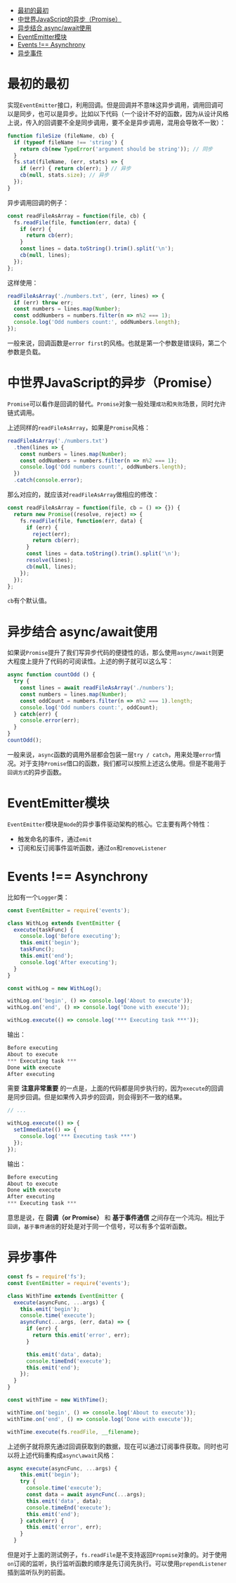 <!-- TOC -->

- [最初的最初](#最初的最初)
- [中世界JavaScript的异步（Promise）](#中世界javascript的异步promise)
- [异步结合 async/await使用](#异步结合-asyncawait使用)
- [EventEmitter模块](#eventemitter模块)
- [Events !== Asynchrony](#events--asynchrony)
- [异步事件](#异步事件)

<!-- /TOC -->

# 最初的最初
实现`EventEmitter`接口，利用回调。但是回调并不意味这异步调用，调用回调可以是同步，也可以是异步。比如以下代码（一个设计不好的函数，因为从设计风格上说，传入的回调要不全是同步调用，要不全是异步调用，混用会导致不一致）：
```js
function fileSize (fileName, cb) {
  if (typeof fileName !== 'string') {
    return cb(new TypeError('argument should be string')); // 同步
  }
  fs.stat(fileName, (err, stats) => {
    if (err) { return cb(err); } // 异步
    cb(null, stats.size); // 异步
  });
}
```
异步调用回调的例子：
```js
const readFileAsArray = function(file, cb) {
  fs.readFile(file, function(err, data) {
    if (err) {
      return cb(err);
    }
    const lines = data.toString().trim().split('\n');
    cb(null, lines);
  });
};
```
这样使用：
```js
readFileAsArray('./numbers.txt', (err, lines) => {
  if (err) throw err;
  const numbers = lines.map(Number);
  const oddNumbers = numbers.filter(n => n%2 === 1);
  console.log('Odd numbers count:', oddNumbers.length);
});
```

一般来说，回调函数是`error first`的风格。也就是第一个参数是错误码，第二个参数是负载。

# 中世界JavaScript的异步（Promise）
`Promise`可以看作是回调的替代。`Promise`对象一般处理`成功`和`失败`场景，同时允许链式调用。

上述同样的`readFileAsArray`，如果是`Promise`风格：
```js
readFileAsArray('./numbers.txt')
  .then(lines => {
    const numbers = lines.map(Number);
    const oddNumbers = numbers.filter(n => n%2 === 1);
    console.log('Odd numbers count:', oddNumbers.length);
  })
  .catch(console.error);
```

那么对应的，就应该对`readFileAsArray`做相应的修改：
```js
const readFileAsArray = function(file, cb = () => {}) {
  return new Promise((resolve, reject) => {
    fs.readFile(file, function(err, data) {
      if (err) {
        reject(err);
        return cb(err);
      }
      const lines = data.toString().trim().split('\n');
      resolve(lines);
      cb(null, lines);
    });
  });
};
```
`cb`有个默认值。

# 异步结合 async/await使用
如果说`Promise`提升了我们写异步代码的便捷性的话，那么使用`async/await`则更大程度上提升了代码的可阅读性。上述的例子就可以这么写：
```js
async function countOdd () {
  try {
    const lines = await readFileAsArray('./numbers');
    const numbers = lines.map(Number);
    const oddCount = numbers.filter(n => n%2 === 1).length;
    console.log('Odd numbers count:', oddCount);
  } catch(err) {
    console.error(err);
  }
}
countOdd();
```
一般来说，`async`函数的调用外层都会包装一层`try / catch`，用来处理`error`情况。对于支持`Promise`借口的函数，我们都可以按照上述这么使用。但是不能用于`回调方式`的异步函数。

# EventEmitter模块
`EventEmitter`模块是`Node`的异步事件驱动架构的核心。它主要有两个特性：
- 触发命名的事件，通过`emit`
- 订阅和反订阅事件监听函数，通过`on`和`removeListener`

# Events !== Asynchrony
比如有一个`Logger`类：
```js
const EventEmitter = require('events');

class WithLog extends EventEmitter {
  execute(taskFunc) {
    console.log('Before executing');
    this.emit('begin');
    taskFunc();
    this.emit('end');
    console.log('After executing');
  }
}

const withLog = new WithLog();

withLog.on('begin', () => console.log('About to execute'));
withLog.on('end', () => console.log('Done with execute'));

withLog.execute(() => console.log('*** Executing task ***'));
```

输出：
```js
Before executing
About to execute
*** Executing task ***
Done with execute
After executing
```

需要 __注意非常重要__ 的一点是，上面的代码都是同步执行的，因为`execute`的回调是同步回调。但是如果传入异步的回调，则会得到不一致的结果。
```js
// ...

withLog.execute(() => {
  setImmediate(() => {
    console.log('*** Executing task ***')
  });
});
```

输出：
```js
Before executing
About to execute
Done with execute
After executing
*** Executing task ***
```

意思是说，在 __回调（or Promise）__ 和 __基于事件通信__ 之间存在一个鸿沟。相比于`回调`，`基于事件通信`的好处是对于同一个信号，可以有多个监听函数。

# 异步事件
```js
const fs = require('fs');
const EventEmitter = require('events');

class WithTime extends EventEmitter {
  execute(asyncFunc, ...args) {
    this.emit('begin');
    console.time('execute');
    asyncFunc(...args, (err, data) => {
      if (err) {
        return this.emit('error', err);
      }

      this.emit('data', data);
      console.timeEnd('execute');
      this.emit('end');
    });
  }
}

const withTime = new WithTime();

withTime.on('begin', () => console.log('About to execute'));
withTime.on('end', () => console.log('Done with execute'));

withTime.execute(fs.readFile, __filename);
```

上述例子就将原先通过回调获取到的数据，现在可以通过订阅事件获取。同时也可以将上述代码重构成`async\await`风格：
```js
async execute(asyncFunc, ...args) {
    this.emit('begin');
    try {
      console.time('execute');
      const data = await asyncFunc(...args);
      this.emit('data', data);
      console.timeEnd('execute');
      this.emit('end');
    } catch(err) {
      this.emit('error', err);
    }
  }
```

但是对于上面的测试例子，`fs.readFile`是不支持返回`Propmise`对象的。对于使用`on`订阅的监听，执行监听函数的顺序是先订阅先执行。可以使用`prependListener`插到监听队列的前面。
